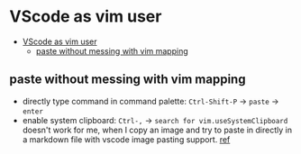 # VScode as vim user

<!--toc:start-->
- [VScode as vim user](#vscode-as-vim-user)
  - [paste without messing with vim mapping](#paste-without-messing-with-vim-mapping)
<!--toc:end-->


## paste without messing with vim mapping
* directly type command in command palette: `Ctrl-Shift-P` -> `paste` -> `enter`
* enable system clipboard: `Ctrl-,` -> `search for vim.useSystemClipboard`
  doesn't work for me, when I copy an image and try to paste in directly in
  a markdown file with vscode image pasting support.
  [ref](https://stackoverflow.com/a/61066089/24189437)
